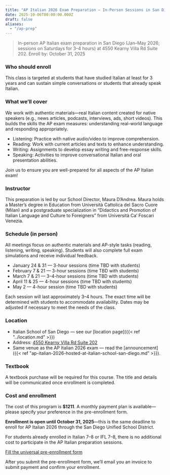 ```yaml
---
title: "AP Italian 2026 Exam Preparation – In-Person Sessions in San Diego"
date: 2025-10-06T00:00:00.000Z
draft: false
aliases:
  - "/ap-prep"
---
```


> In-person AP Italian exam preparation in San Diego (Jan–May 2026; sessions on Saturdays for 3–4 hours) at 4550 Kearny Villa Rd Suite 202. Enroll by: October 31, 2025

### Who should enroll

This class is targeted at students that have studied Italian at least for 3 years and can sustain simple conversations or students that already speak Italian.

### What we’ll cover

We work with authentic materials—real Italian content created for native speakers (e.g., news articles, podcasts, interviews, ads, short videos). This builds the skills the AP exam measures: understanding real-world language and responding appropriately.

- Listening: Practice with native audio/video to improve comprehension.
- Reading: Work with current articles and texts to enhance understanding.
- Writing: Assignments to develop essay writing and free-response skills.
- Speaking: Activities to improve conversational Italian and oral presentation abilities.

Join us to ensure you are well-prepared for all aspects of the AP Italian exam!

### Instructor

This preparation is led by our School Director, Maura D’Andrea. Maura holds a Master’s degree in Education from Università Cattolica del Sacro Cuore (Milan) and a postgraduate specialization in “Didactics and Promotion of Italian Language and Culture to Foreigners” from Università Ca’ Foscari Venezia.

### Schedule (in person)

All meetings focus on authentic materials and AP-style tasks (reading, listening, writing, speaking). Students will also complete full exam simulations and receive individual feedback.

- January 24 & 31 — 3-hour sessions (time TBD with students)
- February 7 & 21 — 3-hour sessions (time TBD with students)
- March 7 & 21 — 3–4-hour sessions (time TBD with students)
- April 11 & 25 — 4-hour sessions (time TBD with students)
- May 2 — 4-hour session (time TBD with students)

Each session will last approximately 3–4 hours. The exact time will be determined with students to accommodate availability. Dates may be adjusted if necessary to meet the needs of the class.

### Location

- Italian School of San Diego — see our [location page]({{< ref "../location.md" >}})
- Address: [4550 Kearny Villa Rd Suite 202](https://maps.app.goo.gl/Cg14JWm1TJFK9rsN8)
- Same venue as the AP Italian 2026 exam — read the [announcement]({{< ref "ap-italian-2026-hosted-at-italian-school-san-diego.md" >}}).

### Textbook

A textbook purchase will be required for this course. The title and details will be communicated once enrollment is completed.

### Cost and enrollment

The cost of this program is **$1211**. A monthly payment plan is available—please specify your preference in the pre-enrollment form.

**Enrollment is open until October 31, 2025**—this is the same deadline to enroll for AP Italian 2026 through the San Diego Unified School District.

For students already enrolled in Italian 7–8 or IFL 7–8, there is no additional cost to participate in the AP Italian preparation sessions.

<div class="tc">
  <a href="https://docs.google.com/forms/d/e/1FAIpQLSd4sac0Y2wdTd9gm2AF1Y9uuVPPyJzHfHEphJPA1iYPkrP43g/viewform?usp=sf_link" class="btn raise">Fill the universal pre-enrollment form</a>
</div>

After you submit the pre-enrollment form, we’ll email you an invoice to submit payment and confirm your enrollment.
